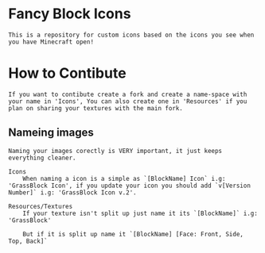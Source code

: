 # Fancy Block Icons
    This is a repository for custom icons based on the icons you see when you have Minecraft open!

# How to Contibute
    If you want to contibute create a fork and create a name-space with your name in 'Icons', You can also create one in 'Resources' if you plan on sharing your textures with the main fork.

## Nameing images
    Naming your images corectly is VERY important, it just keeps everything cleaner.
    
    Icons
        When naming a icon is a simple as `[BlockName] Icon` i.g: 'GrassBlock Icon', if you update your icon you should add `v[Version Number]` i.g: 'GrassBlock Icon v.2'.
    
    Resources/Textures
        If your texture isn't split up just name it its `[BlockName]` i.g: 'GrassBlock'

        But if it is split up name it `[BlockName] [Face: Front, Side, Top, Back]`
